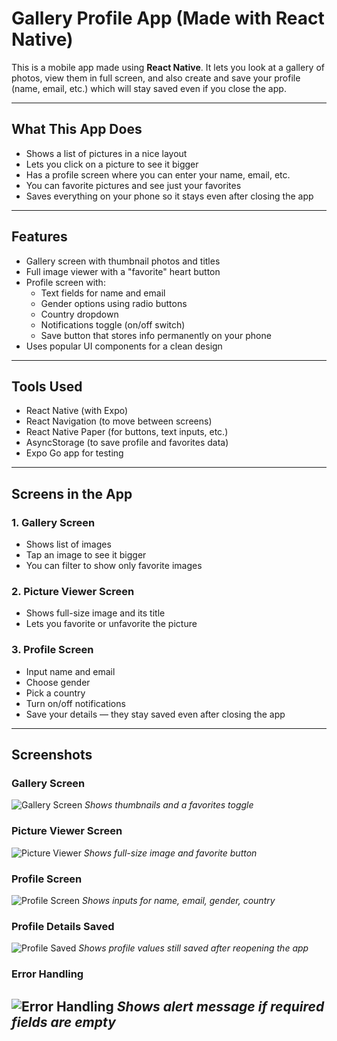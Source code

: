 # Gallery Profile App (Made with React Native)

This is a mobile app made using **React Native**. It lets you look at a gallery of photos, view them in full screen, and also create and save your profile (name, email, etc.) which will stay saved even if you close the app.

---

## What This App Does

- Shows a list of pictures in a nice layout
- Lets you click on a picture to see it bigger
- Has a profile screen where you can enter your name, email, etc.
- You can favorite pictures and see just your favorites
- Saves everything on your phone so it stays even after closing the app

---

## Features

- Gallery screen with thumbnail photos and titles
- Full image viewer with a "favorite" heart button
- Profile screen with:
  - Text fields for name and email
  - Gender options using radio buttons
  - Country dropdown
  - Notifications toggle (on/off switch)
  - Save button that stores info permanently on your phone
- Uses popular UI components for a clean design

---

## Tools Used

- React Native (with Expo)
- React Navigation (to move between screens)
- React Native Paper (for buttons, text inputs, etc.)
- AsyncStorage (to save profile and favorites data)
- Expo Go app for testing

---

## Screens in the App

### 1. Gallery Screen
- Shows list of images
- Tap an image to see it bigger
- You can filter to show only favorite images

### 2. Picture Viewer Screen
- Shows full-size image and its title
- Lets you favorite or unfavorite the picture

### 3. Profile Screen
- Input name and email
- Choose gender
- Pick a country
- Turn on/off notifications
- Save your details — they stay saved even after closing the app

---

## Screenshots

### Gallery Screen
![Gallery Screen](screenshots/Galleryscreen.png)
*Shows thumbnails and a favorites toggle*

### Picture Viewer Screen
![Picture Viewer](screenshots/Picturescreen.png)
*Shows full-size image and favorite button*

### Profile Screen
![Profile Screen](screenshots/ProfileScreen.png)
*Shows inputs for name, email, gender, country*


### Profile Details Saved
![Profile Saved](screenshots/ProfileScreenDetails.png)
*Shows profile values still saved after reopening the app*

### Error Handling
![Error Handling](screenshots/Errorhandling.png)
*Shows alert message if required fields are empty*
---
